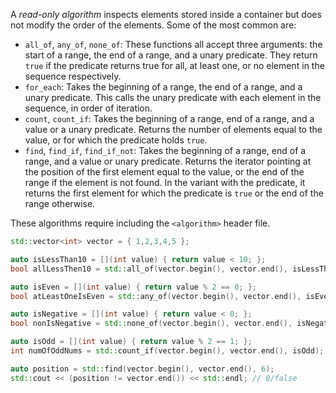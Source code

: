 A *read-only algorithm* inspects elements stored inside a container but does not modify the order of the elements. Some of the most common are:

- `all_of`, `any_of`, `none_of`: These functions all accept three arguments: the start of a range, the end of a range, and a unary predicate. They return `true` if the predicate returns true for all, at least one, or no element in the sequence respectively.
- `for_each`: Takes the beginning of a range, the end of a range, and a unary predicate. This calls the unary predicate with each element in the sequence, in order of iteration.
- `count`, `count_if`: Takes the beginning of a range, end of a range, and a value or a unary predicate. Returns the number of elements equal to the value, or for which the predicate holds `true`.
- `find`, `find_if`, `find_if_not`: Takes the beginning of a range, end of a range, and a value or unary predicate. Returns the iterator pointing at the position of the first element equal to the value, or the end of the range if the element is not found. In the variant with the predicate, it returns the first element for which the predicate is `true` or the end of the range otherwise.

These algorithms require including the `<algorithm>` header file.

```cpp
std::vector<int> vector = { 1,2,3,4,5 };

auto isLessThan10 = [](int value) { return value < 10; };
bool allLessThen10 = std::all_of(vector.begin(), vector.end(), isLessThan10);

auto isEven = [](int value) { return value % 2 == 0; };
bool atLeastOneIsEven = std::any_of(vector.begin(), vector.end(), isEven);

auto isNegative = [](int value) { return value < 0; };
bool nonIsNegative = std::none_of(vector.begin(), vector.end(), isNegative);

auto isOdd = [](int value) { return value % 2 == 1; };
int numOfOddNums = std::count_if(vector.begin(), vector.end(), isOdd);

auto position = std::find(vector.begin(), vector.end(), 6);
std::cout << (position != vector.end()) << std::endl; // 0/false
```